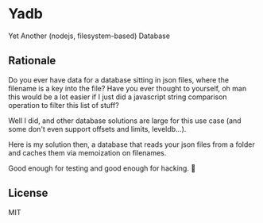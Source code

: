# Yadb

Yet Another (nodejs, filesystem-based) Database

## Rationale

Do you ever have data for a database sitting in json files, where the filename is a key into the file? Have you ever thought to yourself, oh man this would be a lot easier if I just did a javascript string comparison operation to filter this list of stuff?

Well I did, and other database solutions are large for this use case (and some don't even support offsets and limits, leveldb...).

Here is my solution then, a database that reads your json files from a folder and caches them via memoization on filenames.

Good enough for testing and good enough for hacking. 🚀

## License

MIT
